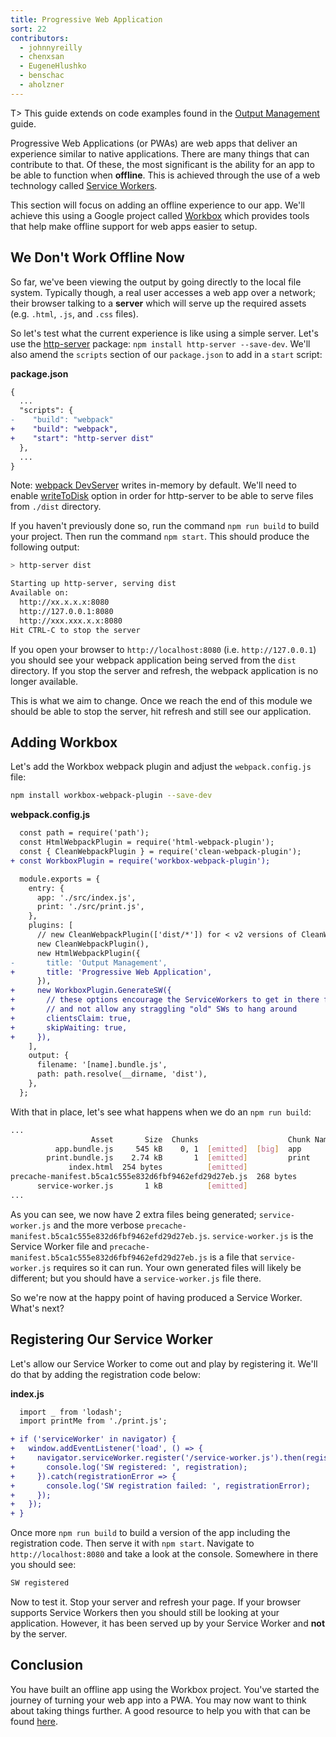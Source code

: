 ```yaml
---
title: Progressive Web Application
sort: 22
contributors:
  - johnnyreilly
  - chenxsan
  - EugeneHlushko
  - benschac
  - aholzner
---
```


T> This guide extends on code examples found in the [Output Management](/guides/output-management) guide.

Progressive Web Applications (or PWAs) are web apps that deliver an experience similar to native applications. There are many things that can contribute to that. Of these, the most significant is the ability for an app to be able to function when **offline**. This is achieved through the use of a web technology called [Service Workers](https://developers.google.com/web/fundamentals/primers/service-workers/).

This section will focus on adding an offline experience to our app. We'll achieve this using a Google project called [Workbox](https://github.com/GoogleChrome/workbox) which provides tools that help make offline support for web apps easier to setup.

## We Don't Work Offline Now

So far, we've been viewing the output by going directly to the local file system. Typically though, a real user accesses a web app over a network; their browser talking to a **server** which will serve up the required assets (e.g. `.html`, `.js`, and `.css` files).

So let's test what the current experience is like using a simple server. Let's use the [http-server](https://www.npmjs.com/package/http-server) package: `npm install http-server --save-dev`. We'll also amend the `scripts` section of our `package.json` to add in a `start` script:

**package.json**

```diff
{
  ...
  "scripts": {
-    "build": "webpack"
+    "build": "webpack",
+    "start": "http-server dist"
  },
  ...
}
```

Note: [webpack DevServer](/configuration/dev-server/) writes in-memory by default. We'll need to enable [writeToDisk](/configuration/dev-server/#devserverwritetodisk-) option in order for http-server to be able to serve files from `./dist` directory.

If you haven't previously done so, run the command `npm run build` to build your project. Then run the command `npm start`. This should produce the following output:

```bash
> http-server dist

Starting up http-server, serving dist
Available on:
  http://xx.x.x.x:8080
  http://127.0.0.1:8080
  http://xxx.xxx.x.x:8080
Hit CTRL-C to stop the server
```

If you open your browser to `http://localhost:8080` (i.e. `http://127.0.0.1`) you should see your webpack application being served from the `dist` directory. If you stop the server and refresh, the webpack application is no longer available.

This is what we aim to change. Once we reach the end of this module we should be able to stop the server, hit refresh and still see our application.

## Adding Workbox

Let's add the Workbox webpack plugin and adjust the `webpack.config.js` file:

```bash
npm install workbox-webpack-plugin --save-dev
```

**webpack.config.js**

```diff
  const path = require('path');
  const HtmlWebpackPlugin = require('html-webpack-plugin');
  const { CleanWebpackPlugin } = require('clean-webpack-plugin');
+ const WorkboxPlugin = require('workbox-webpack-plugin');

  module.exports = {
    entry: {
      app: './src/index.js',
      print: './src/print.js',
    },
    plugins: [
      // new CleanWebpackPlugin(['dist/*']) for < v2 versions of CleanWebpackPlugin
      new CleanWebpackPlugin(),
      new HtmlWebpackPlugin({
-       title: 'Output Management',
+       title: 'Progressive Web Application',
      }),
+     new WorkboxPlugin.GenerateSW({
+       // these options encourage the ServiceWorkers to get in there fast
+       // and not allow any straggling "old" SWs to hang around
+       clientsClaim: true,
+       skipWaiting: true,
+     }),
    ],
    output: {
      filename: '[name].bundle.js',
      path: path.resolve(__dirname, 'dist'),
    },
  };
```

With that in place, let's see what happens when we do an `npm run build`:

```bash
...
                  Asset       Size  Chunks                    Chunk Names
          app.bundle.js     545 kB    0, 1  [emitted]  [big]  app
        print.bundle.js    2.74 kB       1  [emitted]         print
             index.html  254 bytes          [emitted]
precache-manifest.b5ca1c555e832d6fbf9462efd29d27eb.js  268 bytes          [emitted]
      service-worker.js       1 kB          [emitted]
...
```

As you can see, we now have 2 extra files being generated; `service-worker.js` and the more verbose `precache-manifest.b5ca1c555e832d6fbf9462efd29d27eb.js`. `service-worker.js` is the Service Worker file and `precache-manifest.b5ca1c555e832d6fbf9462efd29d27eb.js` is a file that `service-worker.js` requires so it can run. Your own generated files will likely be different; but you should have a `service-worker.js` file there.

So we're now at the happy point of having produced a Service Worker. What's next?

## Registering Our Service Worker

Let's allow our Service Worker to come out and play by registering it. We'll do that by adding the registration code below:

**index.js**

```diff
  import _ from 'lodash';
  import printMe from './print.js';

+ if ('serviceWorker' in navigator) {
+   window.addEventListener('load', () => {
+     navigator.serviceWorker.register('/service-worker.js').then(registration => {
+       console.log('SW registered: ', registration);
+     }).catch(registrationError => {
+       console.log('SW registration failed: ', registrationError);
+     });
+   });
+ }
```

Once more `npm run build` to build a version of the app including the registration code. Then serve it with `npm start`. Navigate to `http://localhost:8080` and take a look at the console. Somewhere in there you should see:

```bash
SW registered
```

Now to test it. Stop your server and refresh your page. If your browser supports Service Workers then you should still be looking at your application. However, it has been served up by your Service Worker and **not** by the server.

## Conclusion

You have built an offline app using the Workbox project. You've started the journey of turning your web app into a PWA. You may now want to think about taking things further. A good resource to help you with that can be found [here](https://developers.google.com/web/progressive-web-apps/).
